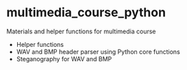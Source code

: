 # multimedia_course_python
Materials and helper functions for multimedia course

- Helper functions
- WAV and BMP header parser using Python core functions
- Steganography for WAV and BMP
